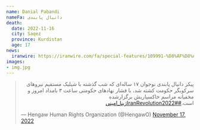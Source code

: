 ```yaml
---
name: Danial Pabandi
nameFa: دانیال پابندی
death:
  date: 2022-11-16
  city: Saqez
  province: Kurdistan
  age: 17
news:
  iranwire: https://iranwire.com/fa/special-features/109991-%D8%AF%D8%A7%D9%86%DB%8C%D8%A7%D9%84-%D9%BE%D8%A7%D8%A8%D9%86%D8%AF%DB%8C-%DA%A9%D8%B4%D8%AA%D9%87-%D8%A7%D8%B9%D8%AA%D8%B1%D8%A7%D8%B6%D8%A7%D8%AA-%D8%B3%D9%82%D8%B2-%DA%86%DA%AF%D9%88%D9%86%D9%87-%D8%A8%D9%87-%D8%AE%D8%A7%DA%A9-%D8%B3%D9%BE%D8%B1%D8%AF%D9%87-%D8%B4%D8%AF/
images:
- img.jpg
---
```


<blockquote class="twitter-tweet"><p lang="fa" dir="rtl">پیکر دانیال پابندی نوجوان ۱۷ ساله‌ای که شب گذشته با شیلیک مستقیم نیروهای سرکوبگر حکومت کشته شد، با فشار نهادهای حکومتی ساعت ۳ بامداد امروز و مخفیانه مراسم خاکسپاریش برگزار‌شده است.<a href="https://twitter.com/hashtag/IranRevolution2022?src=hash&amp;ref_src=twsrc%5Etfw">#IranRevolution2022</a><a href="https://twitter.com/hashtag/%DA%98%DB%8C%D9%86%D8%A7_%D8%A7%D9%85%DB%8C%D9%86%DB%8C?src=hash&amp;ref_src=twsrc%5Etfw">#ژینا_امینی</a></p>&mdash; Hengaw Human Rights Organization (@HengawO) <a href="https://twitter.com/HengawO/status/1593117168945987585?ref_src=twsrc%5Etfw">November 17, 2022</a></blockquote> <script async src="https://platform.twitter.com/widgets.js" charset="utf-8"></script>
